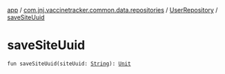 [app](../../index.md) / [com.jnj.vaccinetracker.common.data.repositories](../index.md) / [UserRepository](index.md) / [saveSiteUuid](./save-site-uuid.md)

# saveSiteUuid

`fun saveSiteUuid(siteUuid: `[`String`](https://kotlinlang.org/api/latest/jvm/stdlib/kotlin/-string/index.html)`): `[`Unit`](https://kotlinlang.org/api/latest/jvm/stdlib/kotlin/-unit/index.html)